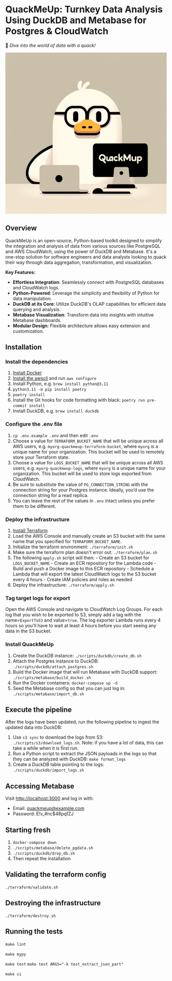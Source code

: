 # QuackMeUp: Turnkey Data Analysis Using DuckDB and Metabase for Postgres & CloudWatch
:duck: _Dive into the world of data with a quack!_

![QuackMeUp](QuackMeUp.png)

## Overview
QuackMeUp is an open-source, Python-based toolkit designed to simplify the integration and analysis of data from various sources like PostgreSQL and AWS CloudWatch, using the power of DuckDB and Metabase. It's a one-stop solution for software engineers and data analysts looking to quack their way through data aggregation, transformation, and visualization.

**Key Features:**
- **Effortless Integration**: Seamlessly connect with PostgreSQL databases and CloudWatch logs.
- **Python-Powered**: Leverage the simplicity and flexibility of Python for data manipulation.
- **DuckDB at its Core**: Utilize DuckDB's OLAP capabilities for efficient data querying and analysis.
- **Metabase Visualization**: Transform data into insights with intuitive Metabase dashboards.
- **Modular Design**: Flexible architecture allows easy extension and customization.

## Installation

### Install the dependencies

  1. [Install Docker](https://docs.docker.com/get-docker/)
  1. [Install the awscli](https://docs.aws.amazon.com/cli/latest/userguide/getting-started-install.html) and run `aws configure`
  1. Install Python, e.g. `brew install python@3.11`
  1. `python3.11 -m pip install poetry`
  1. `poetry install`
  1. Install the Git hooks for code formatting with black: `poetry run pre-commit install`
  1. Install DuckDB, e.g. `brew install duckdb`

### Configure the .env file

  1. `cp .env.example .env` and then edit `.env`
  1. Choose a value for `TERRAFORM_BUCKET_NAME` that will be unique across all AWS users, e.g. `myorg-quackmeup-terraform-bucket`, where `myorg` is a unique name for your organization. This bucket will be used to remotely store your Terraform state.
  1. Choose a value for `LOGS_BUCKET_NAME` that will be unique across all AWS users, e.g. `myorg-quackmeup-logs`, where `myorg` is a unique name for your organization. This bucket will be used to store logs exported from CloudWatch.
  1. Be sure to substitute the value of `PG_CONNECTION_STRING` with the connection string for your Postgres instance. Ideally, you’d use the connection string for a read replica.
  1. You can leave the rest of the values in `.env` intact unless you prefer them to be different.

### Deploy the infrastructure

  1. [Install Terraform](https://developer.hashicorp.com/terraform/tutorials/aws-get-started/install-cli#install-terraform)
  1. Load the AWS Console and manually create an S3 bucket with the same name that you specified for `TERRAFORM_BUCKET_NAME`.
  1. Initialize the terraform environment: `./terraform/init.sh`
  1. Make sure the terraform plan doesn't error out: `./terraform/plan.sh`
  1. The following `apply.sh` script will then:
    - Create an S3 bucket for `LOGS_BUCKET_NAME`
    - Create an ECR repository for the Lambda code
    - Build and push a Docker image to this ECR repository
    - Schedule a Lambda that will export the latest CloudWatch logs to the S3 bucket every 4 hours
    - Create IAM policies and roles as needed
  1. Deploy the infrastructure: `./terraform/apply.sh`

### Tag target logs for export

Open the AWS Console and navigate to CloudWatch Log Groups. For each log that you wish to be exported to S3, simply add a tag with the name=`ExportToS3` and value=`true`. The log exporter Lambda runs every 4 hours so you'll have to wait at least 4 hours before you start seeing any data in the S3 bucket.

### Install QuackMeUp

  1. Create the DuckDB instance: `./scripts/duckdb/create_db.sh`
  1. Attach the Postgres instance to DuckDB: `./scripts/duckdb/attach_postgres.sh`
  1. Build the Docker image that will run Metabase with DuckDB support: `./scripts/metabase/build_docker.sh`
  1. Run the Docker containers: `docker-compose up -d`
  1. Seed the Metabase config so that you can just log in: `./scripts/metabase/import_db.sh`

## Execute the pipeline

After the logs have been updated, run the following pipeline to ingest the updated data into DuckDB:

  1. Use `s3 sync` to download the logs from S3: `./scripts/s3/download_logs.sh`. Note: if you have a lot of data, this can take a while when it is first run.
  1. Run a Python script to extract the JSON payloads in the logs so that they can be analyzed with DuckDB: `make format_logs`
  1. Create a DuckDB table pointing to the logs: `./scripts/duckdb/import_logs.sh`

## Accessing Metabase

Visit [http://localhost:3000](http://localhost:3000) and log in with:

  - Email: quackmeup@example.com
  - Password: E!v_#nc$48pqfZJ

## Starting fresh

  1. `docker-compose down`
  1. `./scripts/metabase/delete_pgdata.sh`
  1. `./scripts/duckdb/drop_db.sh`
  1. Then repeat the installation

## Validating the terraform config

`./terraform/validate.sh`

## Destroying the infrastructure

`./terraform/destroy.sh`

## Running the tests

`make lint`

`make mypy`

`make test`
`make test ARGS="-k test_extract_json_part"`

`make ci`
